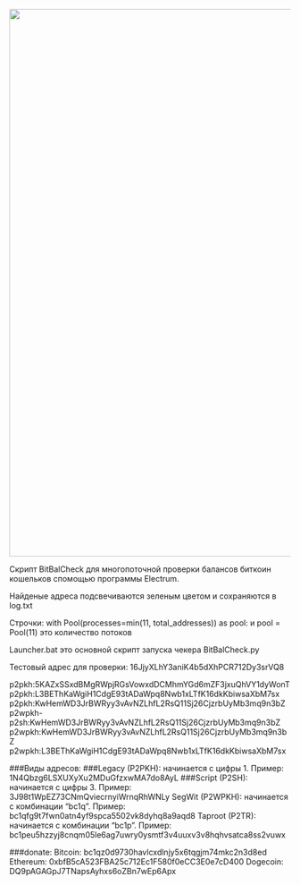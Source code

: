 <p align="left">
  <img src="https://github.com/Xprograms89/BitBalCheck/blob/main/Work.png" width="979">

Скрипт BitBalCheck для многопоточной проверки балансов биткоин кошельков спомощью программы Electrum.

Найденые адреса подсвечиваются зеленым цветом и сохраняются в log.txt

Строчки:
with Pool(processes=min(11, total_addresses)) as pool:
и
pool = Pool(11)
это количество потоков

Launcher.bat
это основной скрипт запуска чекера BitBalCheck.py

Тестовый адрес для проверки: 16JjyXLhY3aniK4b5dXhPCR712Dy3srVQ8




p2pkh:5KAZxSSxdBMgRWpjRGsVowxdDCMhmYGd6mZF3jxuQhVY1dyWonT
p2pkh:L3BEThKaWgiH1CdgE93tADaWpq8Nwb1xLTfK16dkKbiwsaXbM7sx
p2pkh:KwHemWD3JrBWRyy3vAvNZLhfL2RsQ11Sj26CjzrbUyMb3mq9n3bZ
p2wpkh-p2sh:KwHemWD3JrBWRyy3vAvNZLhfL2RsQ11Sj26CjzrbUyMb3mq9n3bZ
p2wpkh:KwHemWD3JrBWRyy3vAvNZLhfL2RsQ11Sj26CjzrbUyMb3mq9n3bZ
p2wpkh:L3BEThKaWgiH1CdgE93tADaWpq8Nwb1xLTfK16dkKbiwsaXbM7sx



###Виды адресов:
###Legacy (P2PKH): начинается с цифры 1. Пример: 1N4Qbzg6LSXUXyXu2MDuGfzxwMA7do8AyL
###Script (P2SH): начинается с цифры 3. Пример: 3J98t1WpEZ73CNmQviecrnyiWrnqRhWNLy
SegWit (P2WPKH): начинается с комбинации “bc1q”. Пример: bc1qfg9t7fwn0atn4yf9spca5502vk8dyhq8a9aqd8
Taproot (P2TR): начинается с комбинации “bc1p”. Пример: bc1peu5hzzyj8cnqm05le6ag7uwry0ysmtf3v4uuxv3v8hqhvsatca8ss2vuwx

###donate:
Bitcoin: bc1qz0d9730havlcxdlnjy5x6tqgjm74mkc2n3d8ed
Ethereum: 0xbfB5cA523FBA25c712Ec1F580f0eCC3E0e7cD400
Dogecoin: DQ9pAGAGpJ7TNapsAyhxs6oZBn7wEp6Apx
</p>
